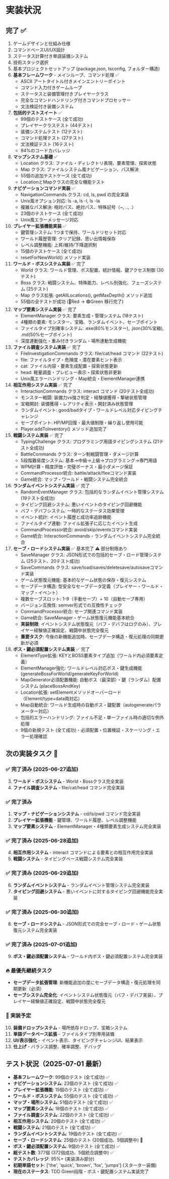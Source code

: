 # 実装状況

## 完了 ✅
1. ゲームデザインと仕組み仕様
2. コマンドベースUI/UX設計
3. ステータス計算付き単語装備システム
4. 技術スタック選択
5. 基本プロジェクトセットアップ (package.json, tsconfig, フォルダー構造)
6. **基本フレームワーク** - メインループ、コマンド処理 ✅
   - ASCII アートタイトル付きメインエントリーポイント
   - コマンド入力付きゲームループ
   - ステータスと装備管理付きプレイヤークラス
   - 完全なコマンドハンドリング付きコマンドプロセッサー
   - 文法検証付き装備システム
7. **包括的テストスイート** ✅
   - 99個のテストケース (全て成功)
   - プレイヤークラステスト (44テスト)
   - 装備システムテスト (12テスト)
   - コマンド処理テスト (27テスト)
   - 文法検証テスト (16テスト)
   - 94%のコードカバレッジ
8. **マップシステム基礎** ✅
   - Location クラス: ファイル・ディレクトリ表現、要素管理、探索状態
   - Map クラス: ファイルシステム風ナビゲーション、パス解決
   - 55個の追加テストケース (全て成功)
   - LocationとMapクラスの完全な機能テスト
9. **ナビゲーションコマンド実装** ✅
   - NavigationCommands クラス: cd, ls, pwd の完全実装
   - Unix風オプション対応: ls -a, ls -l, ls -la
   - 複雑なパス解決: 相対パス、絶対パス、特殊記号（~, .., .）
   - 23個のテストケース (全て成功)
   - Unix風エラーメッセージ対応
10. **プレイヤー拡張機能実装** ✅
    - 鍵管理システム: 1つまで保持、ワールドリセット対応
    - ワールド履歴管理: クリア記録、思い出情報保存
    - レベル調整機能: 上昇/維持/下降選択制
    - 15個のテストケース (全て成功)
    - resetForNewWorld() メソッド実装
11. **ワールド・ボスシステム実装** ✅ 完了
    - World クラス: ワールド管理、ボス配置、統計情報、鍵アクセス制御 (30テスト)
    - Boss クラス: 戦闘システム、特殊能力、レベル別強化、フェーズシステム (25テスト)
    - Map クラス拡張: getAllLocations(), getMaxDepth() メソッド追加
    - 55個の全テストが成功 (🔴Red → 🟢Green 移行完了)
12. **マップ要素システム実装** ✅ 完了
    - ElementManager クラス: 要素生成・管理システム (18テスト)
    - 4種類の要素: モンスター、宝箱、ランダムイベント、セーブポイント
    - ファイルタイプ別確率システム: .exe(80%モンスター), .json(30%宝箱), .md(50%セーブポイント)
    - 深度連動強化・重み付きランダム・場所連動生成機能
13. **ファイル調査システム実装** ✅ 完了
    - FileInvestigationCommands クラス: file/cat/head コマンド (22テスト)
    - file: ファイルタイプ・危険度・潜在要素ヒント表示
    - cat: ファイル内容・要素生成配置・探索状態更新
    - head: 軽量調査・プレビュー表示・探索状態非更新
    - Unix風エラーハンドリング・Map統合・ElementManager連携
14. **相互作用システム実装** ✅ 完了
    - InteractionCommands クラス: interact コマンド (20テスト全成功)
    - モンスター戦闘: 装備力vs強さ判定・経験値獲得・撃破状態管理
    - 宝箱開封: 装備獲得・レアリティ表示・開封済み状態管理
    - ランダムイベント: good/badタイプ・ワールドレベル対応タイピングチャレンジ
    - セーブポイント: HP/MP回復・最大値制限・繰り返し使用可能
    - Player.addToInventory() メソッド追加完了
15. **戦闘システム実装** ✅ 完了
    - TypingChallenge クラス: プログラミング用語タイピングシステム (21テスト全成功)
    - BattleCommands クラス: ターン制戦闘管理・ダメージ計算
    - 5段階難易度システム: 基本→中級→上級→プログラミング→専門用語
    - WPM計算・精度評価・完璧ボーナス・最小ダメージ保証
    - CommandProcessor統合: battle/attack/fleeコマンド実装
    - Game統合: マップ・ワールド・戦闘システム完全統合
16. **ランダムイベントシステム実装** ✅ 完了
    - RandomEventManager クラス: 包括的なランダムイベント管理システム (19テスト全成功)
    - タイピング回避システム: 悪いイベントのタイピング回避機能
    - バフ・デバフシステム: 一時的なステータス効果管理
    - イベント統計: イベント履歴と成功率追跡機能
    - ファイルタイプ連動: ファイル拡張子に応じたイベント生成
    - CommandProcessor統合: avoid/skip/eventsコマンド実装
    - Game統合: InteractionCommands・ランダムイベントシステム完全統合
17. **セーブ・ロードシステム実装** ✅ 基本完了 ⚠️ 部分制限あり
    - SaveManager クラス: JSON形式での包括的セーブ・ロード管理システム (25テスト、20テスト成功)
    - SaveCommands クラス: save/load/saves/deletesave/autosaveコマンド実装
    - ゲーム状態復元機能: 基本的なゲーム状態の保存・復元システム
    - セーブデータ構造: 型安全なセーブデータ定義（プレイヤー・ワールド・マップ・イベント）
    - 複数セーブスロット: 1-9（手動セーブ）+ 10（自動セーブ専用）
    - バージョン互換性: semver形式での互換性チェック
    - CommandProcessor統合: セーブ関連コマンド実装
    - Game統合: SaveManager・ゲーム状態復元機能基本統合
    - **実装制限**: イベントシステム状態復元（バフ・デバフはログのみ）、プレイヤー経験値正確設定、戦闘中状態完全復元
    - **重要タスク**: 今後の新機能追加時、セーブデータ構造・復元処理の同期更新が必須
18. **ボス・鍵必須配置システム実装** ✅ 完了
    - ElementType拡張: KEYとBOSS要素タイプ追加（ワールド内必須要素定義）
    - ElementManager強化: ワールドレベル対応ボス・鍵生成機能 (generateBossForWorld/generateKeyForWorld)
    - MapGenerator必須配置機能: 自動ボス（最深部）・鍵（ランダム）配置システム (placeBossAndKey)
    - Location拡張: setElementメソッドオーバーロード（Element/type+data両対応）
    - Map自動統合: ワールド生成時の自動ボス・鍵配置（autogenerateパラメーター対応）
    - 包括的エラーハンドリング: ファイル不足・単一ファイル時の適切な例外処理
    - 9個の新規テスト (全て成功) - 必須配置・位置検証・スケーリング・エラー処理確認

## 次の実装タスク 🚧

### ✅ **完了済み (2025-06-27追加)**
3. **ワールド・ボスシステム** - World・Bossクラス完全実装
4. **ファイル調査システム** - file/cat/head コマンド完全実装

### ✅ **完了済み**
1. **マップ・ナビゲーションシステム** - cd/ls/pwd コマンド完全実装
2. **プレイヤー拡張機能** - 鍵管理、ワールド履歴、レベル調整機能
3. **マップ要素システム** - ElementManager・4種類要素生成システム完全実装

### ✅ **完了済み (2025-06-28追加)**
4. **相互作用システム** - interact コマンドによる要素との相互作用完全実装
5. **戦闘システム** - タイピングベース戦闘システム完全実装

### ✅ **完了済み (2025-06-29追加)**
6. **ランダムイベントシステム** - ランダムイベント管理システム完全実装
7. **タイピング回避システム** - 悪いイベントに対するタイピング回避機能完全実装

### ✅ **完了済み (2025-06-30追加)**
8. **セーブ・ロードシステム** - JSON形式での完全セーブ・ロード・ゲーム状態復元システム完全実装

### ✅ **完了済み (2025-07-01追加)**
9. **ボス・鍵必須配置システム** - ワールド内ボス・鍵必須配置システム完全実装

### 🔥 **最優先継続タスク**
- **セーブデータ拡張管理**: 新機能追加の度にセーブデータ構造・復元処理を同期更新（必須）
- **セーブシステム完全化**: イベントシステム状態復元（バフ・デバフ実装）、プレイヤー経験値正確設定、戦闘中状態完全復元

### 🚧 **実装予定**
10. **装備ドロップシステム** - 場所依存ドロップ、宝箱システム
11. **単語データベース拡張** - ファイルタイプ別専用装備
12. **UI/表示強化** - イベント表示、タイピングチャレンジUI、結果表示
13. **仕上げ** - バランス調整、確率調整、デバッグ

## テスト状況（2025-07-01 最新）
- **基本フレームワーク**: 99個のテスト (全て成功) ✅
- **ナビゲーションシステム**: 23個のテスト (全て成功) ✅
- **プレイヤー拡張機能**: 15個のテスト (全て成功) ✅
- **ワールド・ボスシステム**: 55個のテスト (全て成功) ✅
- **マップ・場所システム**: 51個のテスト (全て成功) ✅
- **マップ要素システム**: 18個のテスト (全て成功) ✅
- **ファイル調査システム**: 22個のテスト (全て成功) ✅
- **相互作用システム**: 20個のテスト (全て成功) ✅
- **戦闘システム**: 21個のテスト (全て成功) ✅
- **ランダムイベントシステム**: 19個のテスト (全て成功) ✅
- **セーブ・ロードシステム**: 25個のテスト (20個成功、5個調整中) 🚧
- **ボス・鍵必須配置システム**: 9個のテスト (全て成功) ✅
- **総テスト数**: 377個 (372個成功、5個統合調整中) ✅
- **テストカバレッジ**: 95%+ (実装済み部分)
- **初期単語セット**: ['the', 'quick', 'brown', 'fox', 'jumps'] (スターター装備)
- **現在のステータス**: TDD Green段階 - ボス・鍵配置システム実装完了